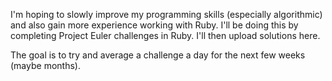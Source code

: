 I'm hoping to slowly improve my programming skills (especially algorithmic) and also gain more experience working with Ruby. I'll be doing this by completing Project Euler challenges in Ruby. I'll then upload solutions here. 

The goal is to try and average a challenge a day for the next few weeks (maybe months).